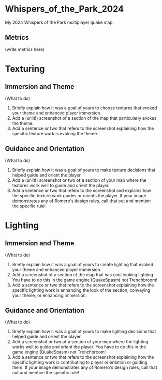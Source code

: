# Whispers_of_the_Park_2024
My 2024 Whispers of the Park multiplayer quake map.

## Metrics 
(write metrics here)

# Texturing 
## Immersion and Theme


(What to do)
1. Briefly explain how it was a goal of yours to choose textures that evoked your theme and enhanced player immersion.
2. Add a (unlit!) screenshot of a section of the map that particularly evokes the theme.
3. Add a sentence or two that refers to the screenshot explaining how the specific texture work is evoking the theme.


## Guidance and Orientation


(What to do)
1. Briefly explain how it was a goal of yours to make texture decisions that helped guide and orient the player. 
2. Add a (unlit!) screenshot or two of a section of your map where the textures work well to guide and orient the player.
3. Add a sentence or two that refers to the screenshot and explains how the specific texture work guides or orients the player. If your image demonstrates any of Romero's design rules, call that out and mention the specific rule!



# Lighting 
## Immersion and Theme


(What to do)
1. Briefly explain how it was a goal of yours to create lighting that evoked your theme and enhanced player immersion.
2. Add a screenshot of a section of the map that has cool looking lighting. You have to do this in the game engine (QuakeSpasm) not Trenchbroom!
3. Add a sentence or two that refers to the screenshot explaining how the specific lighting work is enhancing the look of the section, conveying your theme, or enhancing immersion.


## Guidance and Orientation


(What to do)
1. Briefly explain how it was a goal of yours to make lighting decisions that helped guide and orient the player. 
2. Add a screenshot or two of a section of your map where the lighting works well to guide and orient the player. You have to do this in the game engine (QuakeSpasm) not Trenchbroom!
3. Add a sentence or two that refers to the screenshot explaining how the specific lighting work is contributing to player orientation or guiding them. If your image demonstrates any of Romero's design rules, call that out and mention the specific rule!

